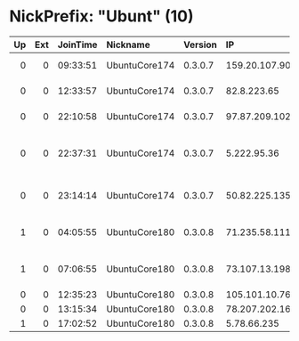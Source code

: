 # NickPrefix: "Ubunt" (10)

|   Up |   Ext | JoinTime   | Nickname      | Version   | IP             | AS                                      | CC   |   ORp |   Dirp | OS    | Contact   |   eFamMembers |
|-----:|------:|:-----------|:--------------|:----------|:---------------|:----------------------------------------|:-----|------:|-------:|:------|:----------|--------------:|
|    0 |     0 | 09:33:51   | UbuntuCore174 | 0.3.0.7   | 159.20.107.90  | Andishe Sabz Khazar Co. P.j.s.          | ir   | 36509 |      0 | Linux | None      |             1 |
|    0 |     0 | 12:33:57   | UbuntuCore174 | 0.3.0.7   | 82.8.223.65    | Virgin Media Limited                    | gb   | 35757 |      0 | Linux | None      |             1 |
|    0 |     0 | 22:10:58   | UbuntuCore174 | 0.3.0.7   | 97.87.209.102  | Charter Communications                  | us   | 44341 |      0 | Linux | None      |             1 |
|    0 |     0 | 22:37:31   | UbuntuCore174 | 0.3.0.7   | 5.222.95.36    | GOSTARESH-E-ERTEBATAT-E MABNA COMPANY P | ir   | 35231 |      0 | Linux | None      |             1 |
|    0 |     0 | 23:14:14   | UbuntuCore174 | 0.3.0.7   | 50.82.225.135  | Mediacom Communications Corp            | us   | 37959 |      0 | Linux | None      |             1 |
|    1 |     0 | 04:05:55   | UbuntuCore180 | 0.3.0.8   | 71.235.58.111  | Comcast Cable Communications, LLC       | us   | 39155 |      0 | Linux | None      |             1 |
|    1 |     0 | 07:06:55   | UbuntuCore180 | 0.3.0.8   | 73.107.13.198  | Comcast Cable Communications, LLC       | us   | 36903 |      0 | Linux | None      |             1 |
|    0 |     0 | 12:35:23   | UbuntuCore180 | 0.3.0.8   | 105.101.10.76  | Telecom Algeria                         | dz   | 37887 |      0 | Linux | None      |             1 |
|    0 |     0 | 13:15:34   | UbuntuCore180 | 0.3.0.8   | 78.207.202.169 | Free SAS                                | fr   | 43701 |      0 | Linux | None      |             1 |
|    1 |     0 | 17:02:52   | UbuntuCore180 | 0.3.0.8   | 5.78.66.235    | Pars Online PJS                         | ir   | 33993 |      0 | Linux | None      |             1 |
